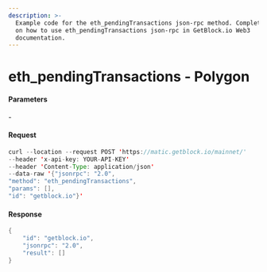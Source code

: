 ```yaml
---
description: >-
  Example code for the eth_pendingTransactions json-rpc method. Сomplete guide
  on how to use eth_pendingTransactions json-rpc in GetBlock.io Web3
  documentation.
---
```


# eth\_pendingTransactions - Polygon

#### Parameters

\-

#### Request

```java
curl --location --request POST 'https://matic.getblock.io/mainnet/' 
--header 'x-api-key: YOUR-API-KEY' 
--header 'Content-Type: application/json' 
--data-raw '{"jsonrpc": "2.0",
"method": "eth_pendingTransactions",
"params": [],
"id": "getblock.io"}'
```

#### Response

```java
{
    "id": "getblock.io",
    "jsonrpc": "2.0",
    "result": []
}
```
